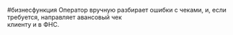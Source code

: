 #бизнесфункция 
Оператор вручную разбирает ошибки с чеками, и, если требуется, направляет авансовый чек  
клиенту и в ФНС.